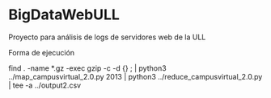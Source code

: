 # BigDataWebULL
Proyecto para análisis de logs de servidores web de la ULL

Forma de ejecución

find . -name \*.gz -exec gzip -c -d {} \; | python3 ../map_campusvirtual_2.0.py 2013 | python3 ../reduce_campusvirtual_2.0.py | tee -a ../output2.csv

